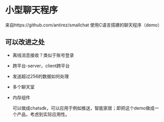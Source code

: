# 小型聊天程序
来自https://github.com/antirez/smallchat
使用C语言搭建的聊天程序（demo）

## 可以改进之处
* 离线消息接收？类似于账号登录
* 跨平台-server，client跨平台
* 发送超过256的数据如何处理
* 多个聊天室
* 内存组件

  可以做成chatsdk，可以应用于例如推送，智能家居；即把这个demo做成一个产品，考虑到实际应用性。



